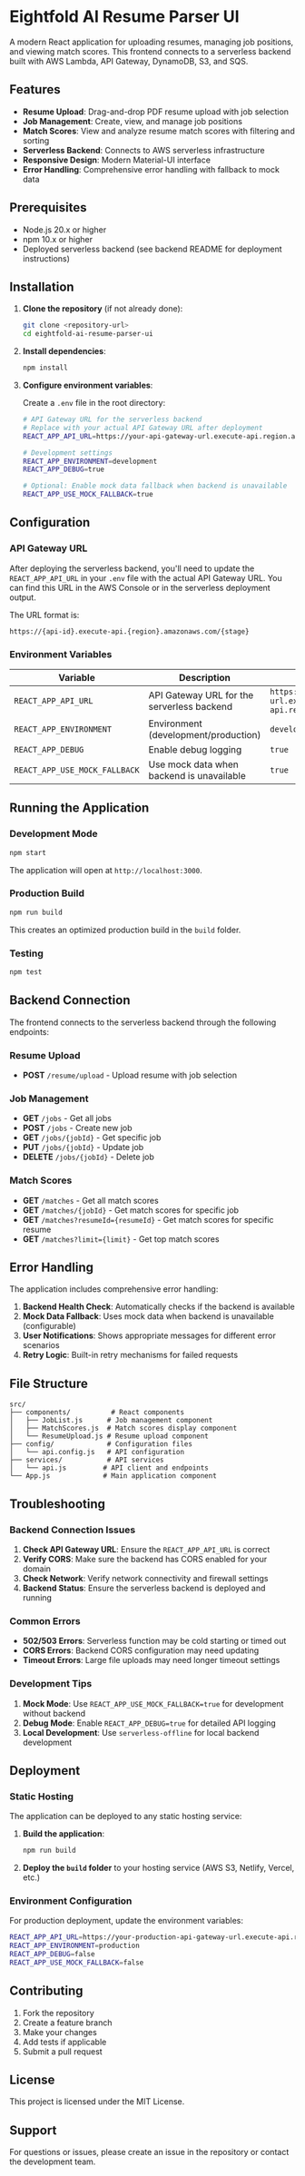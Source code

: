# Eightfold AI Resume Parser UI

A modern React application for uploading resumes, managing job positions, and viewing match scores. This frontend connects to a serverless backend built with AWS Lambda, API Gateway, DynamoDB, S3, and SQS.

## Features

- **Resume Upload**: Drag-and-drop PDF resume upload with job selection
- **Job Management**: Create, view, and manage job positions
- **Match Scores**: View and analyze resume match scores with filtering and sorting
- **Serverless Backend**: Connects to AWS serverless infrastructure
- **Responsive Design**: Modern Material-UI interface
- **Error Handling**: Comprehensive error handling with fallback to mock data

## Prerequisites

- Node.js 20.x or higher
- npm 10.x or higher
- Deployed serverless backend (see backend README for deployment instructions)

## Installation

1. **Clone the repository** (if not already done):
   ```bash
   git clone <repository-url>
   cd eightfold-ai-resume-parser-ui
   ```

2. **Install dependencies**:
   ```bash
   npm install
   ```

3. **Configure environment variables**:
   
   Create a `.env` file in the root directory:
   ```bash
   # API Gateway URL for the serverless backend
   # Replace with your actual API Gateway URL after deployment
   REACT_APP_API_URL=https://your-api-gateway-url.execute-api.region.amazonaws.com/dev
   
   # Development settings
   REACT_APP_ENVIRONMENT=development
   REACT_APP_DEBUG=true
   
   # Optional: Enable mock data fallback when backend is unavailable
   REACT_APP_USE_MOCK_FALLBACK=true
   ```

## Configuration

### API Gateway URL

After deploying the serverless backend, you'll need to update the `REACT_APP_API_URL` in your `.env` file with the actual API Gateway URL. You can find this URL in the AWS Console or in the serverless deployment output.

The URL format is:
```
https://{api-id}.execute-api.{region}.amazonaws.com/{stage}
```

### Environment Variables

| Variable | Description | Default |
|----------|-------------|---------|
| `REACT_APP_API_URL` | API Gateway URL for the serverless backend | `https://your-api-gateway-url.execute-api.region.amazonaws.com/dev` |
| `REACT_APP_ENVIRONMENT` | Environment (development/production) | `development` |
| `REACT_APP_DEBUG` | Enable debug logging | `true` |
| `REACT_APP_USE_MOCK_FALLBACK` | Use mock data when backend is unavailable | `true` |

## Running the Application

### Development Mode

```bash
npm start
```

The application will open at `http://localhost:3000`.

### Production Build

```bash
npm run build
```

This creates an optimized production build in the `build` folder.

### Testing

```bash
npm test
```

## Backend Connection

The frontend connects to the serverless backend through the following endpoints:

### Resume Upload
- **POST** `/resume/upload` - Upload resume with job selection

### Job Management
- **GET** `/jobs` - Get all jobs
- **POST** `/jobs` - Create new job
- **GET** `/jobs/{jobId}` - Get specific job
- **PUT** `/jobs/{jobId}` - Update job
- **DELETE** `/jobs/{jobId}` - Delete job

### Match Scores
- **GET** `/matches` - Get all match scores
- **GET** `/matches/{jobId}` - Get match scores for specific job
- **GET** `/matches?resumeId={resumeId}` - Get match scores for specific resume
- **GET** `/matches?limit={limit}` - Get top match scores

## Error Handling

The application includes comprehensive error handling:

1. **Backend Health Check**: Automatically checks if the backend is available
2. **Mock Data Fallback**: Uses mock data when backend is unavailable (configurable)
3. **User Notifications**: Shows appropriate messages for different error scenarios
4. **Retry Logic**: Built-in retry mechanisms for failed requests

## File Structure

```
src/
├── components/          # React components
│   ├── JobList.js      # Job management component
│   ├── MatchScores.js  # Match scores display component
│   └── ResumeUpload.js # Resume upload component
├── config/             # Configuration files
│   └── api.config.js   # API configuration
├── services/           # API services
│   └── api.js         # API client and endpoints
└── App.js             # Main application component
```

## Troubleshooting

### Backend Connection Issues

1. **Check API Gateway URL**: Ensure the `REACT_APP_API_URL` is correct
2. **Verify CORS**: Make sure the backend has CORS enabled for your domain
3. **Check Network**: Verify network connectivity and firewall settings
4. **Backend Status**: Ensure the serverless backend is deployed and running

### Common Errors

- **502/503 Errors**: Serverless function may be cold starting or timed out
- **CORS Errors**: Backend CORS configuration may need updating
- **Timeout Errors**: Large file uploads may need longer timeout settings

### Development Tips

1. **Mock Mode**: Use `REACT_APP_USE_MOCK_FALLBACK=true` for development without backend
2. **Debug Mode**: Enable `REACT_APP_DEBUG=true` for detailed API logging
3. **Local Development**: Use `serverless-offline` for local backend development

## Deployment

### Static Hosting

The application can be deployed to any static hosting service:

1. **Build the application**:
   ```bash
   npm run build
   ```

2. **Deploy the `build` folder** to your hosting service (AWS S3, Netlify, Vercel, etc.)

### Environment Configuration

For production deployment, update the environment variables:

```bash
REACT_APP_API_URL=https://your-production-api-gateway-url.execute-api.region.amazonaws.com/prod
REACT_APP_ENVIRONMENT=production
REACT_APP_DEBUG=false
REACT_APP_USE_MOCK_FALLBACK=false
```

## Contributing

1. Fork the repository
2. Create a feature branch
3. Make your changes
4. Add tests if applicable
5. Submit a pull request

## License

This project is licensed under the MIT License.

## Support

For questions or issues, please create an issue in the repository or contact the development team.
